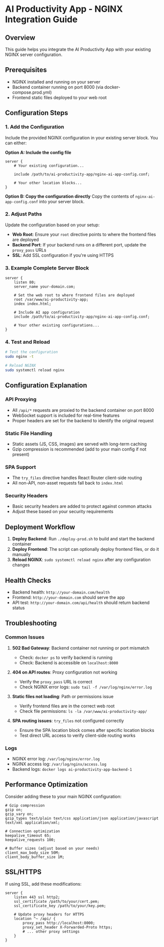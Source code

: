 # AI Productivity App - NGINX Integration Guide

## Overview
This guide helps you integrate the AI Productivity App with your existing NGINX server configuration.

## Prerequisites
- NGINX installed and running on your server
- Backend container running on port 8000 (via docker-compose.prod.yml)
- Frontend static files deployed to your web root

## Configuration Steps

### 1. Add the Configuration
Include the provided NGINX configuration in your existing server block. You can either:

**Option A: Include the config file**
```nginx
server {
    # Your existing configuration...

    include /path/to/ai-productivity-app/nginx-ai-app-config.conf;

    # Your other location blocks...
}
```

**Option B: Copy the configuration directly**
Copy the contents of `nginx-ai-app-config.conf` into your server block.

### 2. Adjust Paths
Update the configuration based on your setup:

- **Web Root**: Ensure your `root` directive points to where the frontend files are deployed
- **Backend Port**: If your backend runs on a different port, update the `proxy_pass` URLs
- **SSL**: Add SSL configuration if you're using HTTPS

### 3. Example Complete Server Block
```nginx
server {
    listen 80;
    server_name your-domain.com;

    # Set the web root to where frontend files are deployed
    root /var/www/ai-productivity-app;
    index index.html;

    # Include AI app configuration
    include /path/to/ai-productivity-app/nginx-ai-app-config.conf;

    # Your other existing configurations...
}
```

### 4. Test and Reload
```bash
# Test the configuration
sudo nginx -t

# Reload NGINX
sudo systemctl reload nginx
```

## Configuration Explanation

### API Proxying
- All `/api/*` requests are proxied to the backend container on port 8000
- WebSocket support is included for real-time features
- Proper headers are set for the backend to identify the original request

### Static File Handling
- Static assets (JS, CSS, images) are served with long-term caching
- Gzip compression is recommended (add to your main config if not present)

### SPA Support
- The `try_files` directive handles React Router client-side routing
- All non-API, non-asset requests fall back to `index.html`

### Security Headers
- Basic security headers are added to protect against common attacks
- Adjust these based on your security requirements

## Deployment Workflow

1. **Deploy Backend**: Run `./deploy-prod.sh` to build and start the backend container
2. **Deploy Frontend**: The script can optionally deploy frontend files, or do it manually
3. **Reload NGINX**: `sudo systemctl reload nginx` after any configuration changes

## Health Checks

- Backend health: `http://your-domain.com/health`
- Frontend: `http://your-domain.com` should serve the app
- API test: `http://your-domain.com/api/health` should return backend status

## Troubleshooting

### Common Issues

1. **502 Bad Gateway**: Backend container not running or port mismatch
   - Check: `docker ps` to verify backend is running
   - Check: Backend is accessible on `localhost:8000`

2. **404 on API routes**: Proxy configuration not working
   - Verify the `proxy_pass` URL is correct
   - Check NGINX error logs: `sudo tail -f /var/log/nginx/error.log`

3. **Static files not loading**: Path or permissions issue
   - Verify frontend files are in the correct web root
   - Check file permissions: `ls -la /var/www/ai-productivity-app/`

4. **SPA routing issues**: `try_files` not configured correctly
   - Ensure the SPA location block comes after specific location blocks
   - Test direct URL access to verify client-side routing works

### Logs
- NGINX error log: `/var/log/nginx/error.log`
- NGINX access log: `/var/log/nginx/access.log`
- Backend logs: `docker logs ai-productivity-app-backend-1`

## Performance Optimization

Consider adding these to your main NGINX configuration:

```nginx
# Gzip compression
gzip on;
gzip_vary on;
gzip_types text/plain text/css application/json application/javascript text/xml application/xml;

# Connection optimization
keepalive_timeout 65;
keepalive_requests 100;

# Buffer sizes (adjust based on your needs)
client_max_body_size 50M;
client_body_buffer_size 1M;
```

## SSL/HTTPS

If using SSL, add these modifications:

```nginx
server {
    listen 443 ssl http2;
    ssl_certificate /path/to/your/cert.pem;
    ssl_certificate_key /path/to/your/key.pem;

    # Update proxy headers for HTTPS
    location ^~ /api/ {
        proxy_pass http://localhost:8000;
        proxy_set_header X-Forwarded-Proto https;
        # ... other proxy settings
    }
}
```

